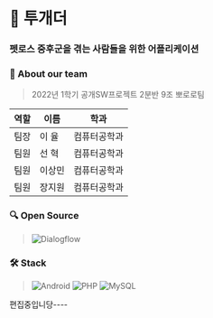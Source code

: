 # :dog: 투개더
### 펫로스 중후군을 겪는 사람들을 위한 어플리케이션
### 💁 About our team
> 2022년 1학기 공개SW프로젝트 2분반 9조 뽀로로팀
> 
역할|이름|학과
---|---|---|
팀장|이  율|컴퓨터공학과
팀원|선  혁|컴퓨터공학과
팀원|이상민|컴퓨터공학과
팀원|장지원|컴퓨터공학과

### 🔍 Open Source
> <img alt="Dialogflow" src ="https://img.shields.io/badge/Dialogflow-FF9800.svg?&style=for-the-badge&logo=Dialogflow&logoColor=white"/>

### 🛠️ Stack
 > <img alt="Android" src ="https://img.shields.io/badge/Android-3DDC84.svg?&style=for-the-badge&logo=Android&logoColor=white"/>
 > <img alt="PHP" src ="https://img.shields.io/badge/PHP-777BB4.svg?&style=for-the-badge&logo=PHP&logoColor=white"/>
 > <img alt="MySQL" src ="https://img.shields.io/badge/MySQL-4479A1.svg?&style=for-the-badge&logo=MySQL&logoColor=white"/>
편집중입니당----
